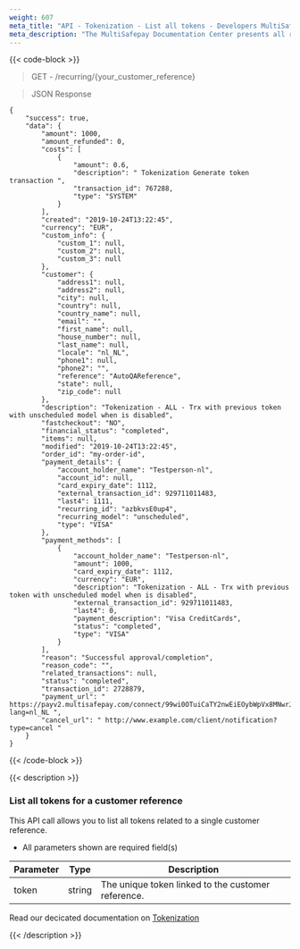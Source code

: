 ```yaml
---
weight: 607
meta_title: "API - Tokenization - List all tokens - Developers MultiSafepay"
meta_description: "The MultiSafepay Documentation Center presents all relevant information about our Plugins and API. You can also find support pages for Payment Methods, Tools and General Questions as well as the contact details of our Support and Integration Teams."
---
```


{{< code-block >}}

> GET - /recurring/{your_customer_reference}

> JSON Response

```shell
{
    "success": true,
    "data": {
        "amount": 1000,
        "amount_refunded": 0,
        "costs": [
            {
                "amount": 0.6,
                "description": " Tokenization Generate token transaction ",
                "transaction_id": 767288,
                "type": "SYSTEM"
            }
        ],
        "created": "2019-10-24T13:22:45",
        "currency": "EUR",
        "custom_info": {
            "custom_1": null,
            "custom_2": null,
            "custom_3": null
        },
        "customer": {
            "address1": null,
            "address2": null,
            "city": null,
            "country": null,
            "country_name": null,
            "email": "",
            "first_name": null,
            "house_number": null,
            "last_name": null,
            "locale": "nl_NL",
            "phone1": null,
            "phone2": "",
            "reference": "AutoQAReference",
            "state": null,
            "zip_code": null
        },
        "description": "Tokenization - ALL - Trx with previous token with unscheduled model when is disabled",
        "fastcheckout": "NO",
        "financial_status": "completed",
        "items": null,
        "modified": "2019-10-24T13:22:45",
        "order_id": "my-order-id",
        "payment_details": {
            "account_holder_name": "Testperson-nl",
            "account_id": null,
            "card_expiry_date": 1112,
            "external_transaction_id": 929711011483,
            "last4": 1111,
            "recurring_id": "azbkvsE0up4",
            "recurring_model": "unscheduled",
            "type": "VISA"
        },
        "payment_methods": [
            {
                "account_holder_name": "Testperson-nl",
                "amount": 1000,
                "card_expiry_date": 1112,
                "currency": "EUR",
                "description": "Tokenization - ALL - Trx with previous token with unscheduled model when is disabled",
                "external_transaction_id": 929711011483,
                "last4": 0,
                "payment_description": "Visa CreditCards",
                "status": "completed",
                "type": "VISA"
            }
        ],
        "reason": "Successful approval/completion",
        "reason_code": "",
        "related_transactions": null,
        "status": "completed",
        "transaction_id": 2728879,
        "payment_url": " https://payv2.multisafepay.com/connect/99wi0OTuiCaTY2nwEiEOybWpVx8MNwrJ75c/?lang=nl_NL ",
        "cancel_url": " http://www.example.com/client/notification?type=cancel "
    }
}
```

{{< /code-block >}}

{{< description >}}

### List all tokens for a customer reference

This API call allows you to list all tokens related to a single customer reference.

* All parameters shown are required field(s)

| Parameter                       | Type     | Description                                                                             |
|---------------------------------|----------|-----------------------------------------------------------------------------------------|
|token                            | string   | The unique token linked to the customer reference. |

Read our decicated documentation on [Tokenization](https://docs.multisafepay.com/tools/tokenization/)

{{< /description >}}